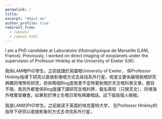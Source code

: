 ```yaml
---
permalink: /
title:
excerpt: "About me"
author_profile: true
redirect_from: 
  - /about/
  - /about.html
---
```

<!--- <img align="right" src="https://alexisyslau.github.io/images/profile_pic.png" alt="Photo" style="width: 200px; border-radius: 12px;"/>--->

I am a PhD candidate at Laboratoire d’Astrophysique de Marseille (LAM, France). Previously, I worked on direct imaging of exoplanets under the supervision of Professor Hinkley at the Universtiy of Exeter (UK). 

我係LAM嘅PhD學生。之前就讀於英國嘅Universtiy of Exeter， 係Professor Hinkley指導下研究以直接影像嘅方式去尋找系外行星。呢度主要係展現我嘅研究興趣同埋學術研究，但係喺個Blog度我會不定時更新關於天文嘅科普文章，題目不限。我另外都會係Blog度講下讀研究生嘅利弊，報名需知（只限天文），同埋海外嘅實習機會。如果對於博士生嘅日常有興趣嘅話，試下搵我個人帳號。

我是LAM的PhD学生。之前就读于英国的埃克塞特大学， 在Professor Hinkley的指导下研究以直接影象的方式去寻找系外行星，